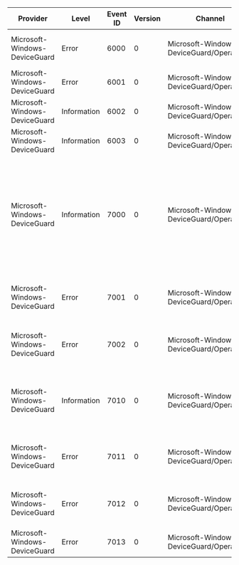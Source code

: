 Provider                       |  Level        |  Event ID  |  Version  |  Channel                                    |  Task  |  Opcode       |  Keyword  |  Message
-------------------------------|---------------|------------|-----------|---------------------------------------------|--------|---------------|-----------|--------------------------------------------------------------------------------------------------------------------------------------------------------------------------------------------------------------------------------------------------------------------------------------------------------------
Microsoft-Windows-DeviceGuard  |  Error        |  6000      |  0        |  Microsoft-Windows-DeviceGuard/Operational  |        |  ManageCI     |           |  CodeIntegrity attempted to load the policy located at {PolicyFilePath}; but failed with status code {ErrorCode}
Microsoft-Windows-DeviceGuard  |  Error        |  6001      |  0        |  Microsoft-Windows-DeviceGuard/Operational  |        |  ManageCI     |           |  CodeIntegrity attempted to load token {TokenID} but failed with status {Status}
Microsoft-Windows-DeviceGuard  |  Information  |  6002      |  0        |  Microsoft-Windows-DeviceGuard/Operational  |        |  ManageCI     |           |  CodeIntegrity successfully loaded token {Token}
Microsoft-Windows-DeviceGuard  |  Information  |  6003      |  0        |  Microsoft-Windows-DeviceGuard/Operational  |        |  ManageCI     |           |  This event contains additional information for token {Token}
Microsoft-Windows-DeviceGuard  |  Information  |  7000      |  0        |  Microsoft-Windows-DeviceGuard/Operational  |        |  DeviceGuard  |           |  Device Guard successfully processed the Group Policy: Virtualization Based Security  = {VirtualizationBasedSecurity};  Secure Boot = {SecureBoot}; DMA Protection = {DmaProtection};  Virtualization Based Code Integrity = {HVCI}; Credential Guard = {LSA}; Reboot required = {Reboot}; Status = {Status}.
Microsoft-Windows-DeviceGuard  |  Error        |  7001      |  0        |  Microsoft-Windows-DeviceGuard/Operational  |        |  DeviceGuard  |           |  Device Guard failed to process the Group Policy to enable Virtualization Based Security (Status = {Status}): {ErrorMessage}
Microsoft-Windows-DeviceGuard  |  Error        |  7002      |  0        |  Microsoft-Windows-DeviceGuard/Operational  |        |  DeviceGuard  |           |  Device Guard failed to process the Group Policy to disable Virtualization Based Security (Status = {Status}): {ErrorMessage}
Microsoft-Windows-DeviceGuard  |  Information  |  7010      |  0        |  Microsoft-Windows-DeviceGuard/Operational  |        |  DeviceGuard  |           |  Device Guard successfully processed the Group Policy: Configurable Code Integrity Policy = {SiPolicy};  Policy file path = {PolicyFilePath}; Reboot required = {Reboot}; Status = {Status}.
Microsoft-Windows-DeviceGuard  |  Error        |  7011      |  0        |  Microsoft-Windows-DeviceGuard/Operational  |        |  DeviceGuard  |           |  Device Guard failed to process the Group Policy to enable Configurable Code Integrity Policy (Status = {Status}): {ErrorMessage}
Microsoft-Windows-DeviceGuard  |  Error        |  7012      |  0        |  Microsoft-Windows-DeviceGuard/Operational  |        |  DeviceGuard  |           |  Device Guard failed to process the Group Policy to disable Configurable Code Integrity Policy (Status = {Status}): {ErrorMessage}
Microsoft-Windows-DeviceGuard  |  Error        |  7013      |  0        |  Microsoft-Windows-DeviceGuard/Operational  |        |  DeviceGuard  |           |